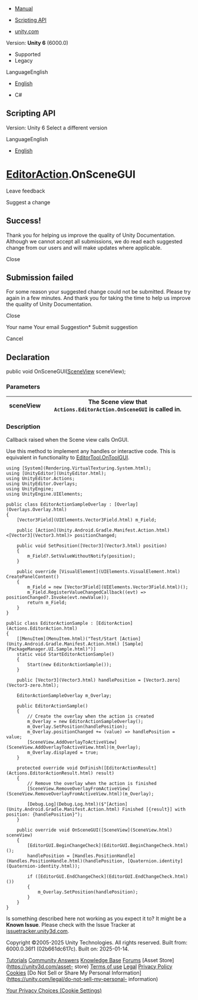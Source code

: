 [ ]()

  * [Manual](../Manual/index.html)
  * [Scripting API](../ScriptReference/index.html)

  * [unity.com](https://unity.com/)

Version: **Unity 6** (6000.0)

  * Supported
  * Legacy

LanguageEnglish

  * [English]()

  * C#

[ ](https://docs.unity3d.com)

## Scripting API

Version: Unity 6 Select a different version

LanguageEnglish

  * [English]()

#  [EditorAction](Actions.EditorAction.html).OnSceneGUI

Leave feedback

Suggest a change

## Success!

Thank you for helping us improve the quality of Unity Documentation. Although
we cannot accept all submissions, we do read each suggested change from our
users and will make updates where applicable.

Close

## Submission failed

For some reason your suggested change could not be submitted. Please <a>try
again</a> in a few minutes. And thank you for taking the time to help us
improve the quality of Unity Documentation.

Close

Your name Your email Suggestion* Submit suggestion

Cancel

[ ]()

## Declaration

public void OnSceneGUI([SceneView](SceneView.html) sceneView);

### Parameters

sceneView | The Scene view that `Actions.EditorAction.OnSceneGUI` is called in.  
---|---  
  
### Description

Callback raised when the Scene view calls OnGUI.

Use this method to implement any handles or interactive code. This is
equivalent in functionality to
[EditorTool.OnToolGUI](EditorTools.EditorTool.OnToolGUI.html).

    
    
    using [System](Rendering.VirtualTexturing.System.html);
    using [UnityEditor](UnityEditor.html);
    using UnityEditor.Actions;
    using UnityEditor.Overlays;
    using UnityEngine;
    using UnityEngine.UIElements;
    
    public class EditorActionSampleOverlay : [Overlay](Overlays.Overlay.html)
    {
        [Vector3Field](UIElements.Vector3Field.html) m_Field;
    
        public [Action](Unity.Android.Gradle.Manifest.Action.html)<[Vector3](Vector3.html)> positionChanged;
    
        public void SetPosition([Vector3](Vector3.html) position)
        {
            m_Field?.SetValueWithoutNotify(position);
        }
    
        public override [VisualElement](UIElements.VisualElement.html) CreatePanelContent()
        {
            m_Field = new [Vector3Field](UIElements.Vector3Field.html)();
            m_Field.RegisterValueChangedCallback((evt) => positionChanged?.Invoke(evt.newValue));
            return m_Field;
        }
    }
    
    public class EditorActionSample : [EditorAction](Actions.EditorAction.html)
    {
        [[MenuItem](MenuItem.html)("Test/Start [Action](Unity.Android.Gradle.Manifest.Action.html) [Sample](PackageManager.UI.Sample.html)")]
        static void StartEditorActionSample()
        {
            Start(new EditorActionSample());
        }
    
        public [Vector3](Vector3.html) handlePosition = [Vector3.zero](Vector3-zero.html);
    
        EditorActionSampleOverlay m_Overlay;
    
        public EditorActionSample()
        {
            // Create the overlay when the action is created
            m_Overlay = new EditorActionSampleOverlay();
            m_Overlay.SetPosition(handlePosition);
            m_Overlay.positionChanged += (value) => handlePosition = value;
            [SceneView.AddOverlayToActiveView](SceneView.AddOverlayToActiveView.html)(m_Overlay);
            m_Overlay.displayed = true;
        }
    
        protected override void OnFinish([EditorActionResult](Actions.EditorActionResult.html) result)
        {
            // Remove the overlay when the action is finished
            [SceneView.RemoveOverlayFromActiveView](SceneView.RemoveOverlayFromActiveView.html)(m_Overlay);
    
            [Debug.Log](Debug.Log.html)($"[Action](Unity.Android.Gradle.Manifest.Action.html) Finished [{result}] with position: {handlePosition}");
        }
    
        public override void OnSceneGUI([SceneView](SceneView.html) sceneView)
        {
            [EditorGUI.BeginChangeCheck](EditorGUI.BeginChangeCheck.html)();
            handlePosition = [Handles.PositionHandle](Handles.PositionHandle.html)(handlePosition, [Quaternion.identity](Quaternion-identity.html));
    
            if ([EditorGUI.EndChangeCheck](EditorGUI.EndChangeCheck.html)())
            {
                m_Overlay.SetPosition(handlePosition);
            }
        }
    }
    

Is something described here not working as you expect it to? It might be a
**Known Issue**. Please check with the Issue Tracker at
[issuetracker.unity3d.com](https://issuetracker.unity3d.com).

Copyright ©2005-2025 Unity Technologies. All rights reserved. Built from:
6000.0.36f1 (02b661dc617c). Built on: 2025-01-14.

[Tutorials](https://unity3d.com/learn) [Community
Answers](https://answers.unity3d.com) [Knowledge
Base](https://support.unity3d.com/hc/en-us)
[Forums](https://forum.unity3d.com) [Asset Store](https://unity3d.com/asset-
store) [Terms of use](https://docs.unity3d.com/Manual/TermsOfUse.html)
[Legal](https://unity.com/legal) [Privacy
Policy](https://unity.com/legal/privacy-policy)
[Cookies](https://unity.com/legal/cookie-policy) [Do Not Sell or Share My
Personal Information](https://unity.com/legal/do-not-sell-my-personal-
information)

[Your Privacy Choices (Cookie Settings)](javascript:void\(0\);)

